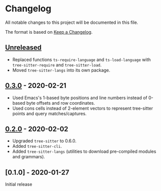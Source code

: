 # Changelog
All notable changes to this project will be documented in this file.

The format is based on [Keep a Changelog](https://keepachangelog.com/en/1.0.0/).

## [Unreleased]

- Replaced functions `ts-require-language` and `ts-load-language` with `tree-sitter-require` and `tree-sitter-load`.
- Moved `tree-sitter-langs` into its own package.

## [0.3.0] - 2020-02-21
- Used Emacs's 1-based byte positions and line numbers instead of 0-based byte offsets and row coordinates.
- Used cons cells instead of 2-element vectors to represent tree-sitter points and query matches/captures.

## [0.2.0] - 2020-02-02
- Upgraded `tree-sitter` to 0.6.0.
- Added `tree-sitter-cli`.
- Added `tree-sitter-langs` (utilities to download pre-compiled modules and grammars).

## [0.1.0] - 2020-01-27
Initial release

[Unreleased]: https://github.com/ubolonton/emacs-tree-sitte/compare/0.3.0...HEAD
[0.3.0]: https://github.com/ubolonton/emacs-tree-sitte/compare/0.2.0...0.3.0
[0.2.0]: https://github.com/ubolonton/emacs-tree-sitte/compare/0.1.0...0.2.0
